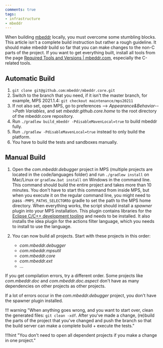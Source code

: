 ```yaml
---
comments: true
tags:
- infrastructure
- mbeddr
---
```


When building [mbeddr](https://github.com/mbeddr/mbeddr.core) locally, you must overcome some stumbling blocks. This article isn't a complete build instruction but rather a rough guideline. It should make mbeddr build so far that you can make changes to the non-C parts of the project. If you want to get everything built, install all tools from the page [Required Tools and Versions | mbeddr.com](http://mbeddr.com/download.html#RequiredToolsAndVersions), especially the C-related tools.

## Automatic Build

1. `git clone git@github.com:mbeddr/mbeddr.core.git`
2. Switch to the branch that you need, if it isn't the master branch, for example, MPS 2021.1.4: `git checkout maintenance/mps20211`
3. If not also set, open MPS, go to preferences --> *Appearance&Behavior*-->*Path Variables*, and set *mbeddr.github.core.home* to the root directory of the mbeddr\.core repository.
4. Run `./gradlew build_mbeddr -PdisableMavenLocal=true` to build mbeddr fully.
5. Run `./gradlew -PdisableMavenLocal=true` instead to only build the platform.
6. You have to build the tests and sandboxes manually.

## Manual Build

1. Open the *com.mbeddr.debugger* project in MPS (multiple projects are located in the code/languages folder) and run `./gradlew install` on Mac/Linux or `gradlew.bat install` on Windows in the command line. This command should build the entire project and takes more than 10 minutes. You don't have to start this command from inside MPS, but when you execute it on the regular command line, you might need to pass `-PMPS_PATHS_SELECTOR`to gradle to set the path to the MPS home directory. When everything works, the script should install a *spawner* plugin into your MPS installation. This plugin contains libraries for the [Eclipse C/C++ development tooling](https://www.eclipse.org/cdt/) and needs to be installed. It also installs the idea plugin for the actions filter language, which you needs to install to use the language.
2. You can now build all projects. Start with these projects in this order:

    - *com.mbeddr.debugger*
    - *com.mbeddr.mpsutil*
    - *com.mbeddr.core*
    - *com.mbeddr.ext*
    - ...

If you get compilation errors, try a different order. Some projects like *com.mbeddr.doc* and *com.mbeddr.doc.aspect* don't have as many dependencies on other projects as other projects.

If a lot of errors occur in the *com.mbeddr.debugger* project, you don't have the spawner plugin installed.

!!! warning "When anything goes wrong, and you want to start over, clean the generated files: `git clean -xdf`. After you've made a change, (re)build the parts of the project that you've changed and push the branch so that the build server can make a complete build + execute the tests."

!!!hint "You don't need to open all dependent projects if you make a change in one project."